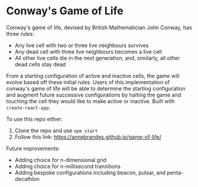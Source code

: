 # Conway's Game of Life

Conway's game of life, devised by British Mathematician John Conway, has three rules: 
- Any live cell with two or three live neighbours survives
- Any dead cell with three live neighbours becomes a live cell
- All other live cells die in the next generation, and, similarly, all other dead cells stay dead

From a starting configuration of active and inactive cells, the game will evolve based off these initial rules. Users of this implementation of conway's game of life will be able to determine the starting configuration and augment future successive configurations by halting the game and touching the cell they would like to make active or inactive. Built with `create-react-app`.

To use this repo either: 
1. Clone the repo and use `npm start`
2. Follow this link: https://annebrandes.github.io/game-of-life/

Future improvements:
- Adding choice for n-dimensional grid
- Adding choice for n-millisecond transitions
- Adding bespoke configurations including beacon, pulsar, and penta-decathlon 
